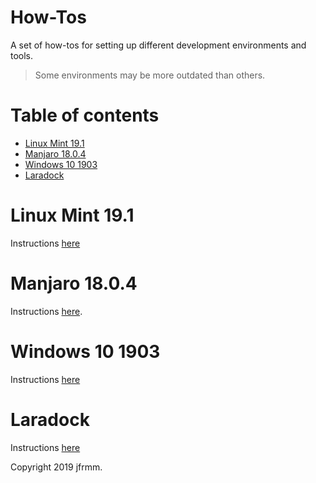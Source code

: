 # How-Tos

A set of how-tos for setting up different development environments and tools.

> Some environments may be more outdated than others.

# Table of contents

- [Linux Mint 19.1](#linux-mint-19.1)
- [Manjaro 18.0.4](#manjaro-18.0.4)
- [Windows 10 1903](#windows-10-1903)
- [Laradock](#laradock)

# Linux Mint 19.1

Instructions [here](./LINUX-MINT-19.1.md)

# Manjaro 18.0.4

Instructions [here](./MANJARO-18.0.4.md).

# Windows 10 1903

Instructions [here](./WINDOWS-10-1903.md)

# Laradock

Instructions [here](./LARADOCK.md)

Copyright 2019 jfrmm.
